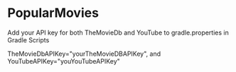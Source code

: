 # PopularMovies

Add your API key for both TheMovieDb and YouTube to gradle.properties in Gradle Scripts

TheMovieDbAPIKey="yourTheMovieDBAPIKey", and YouTubeAPIKey="youYouTubeAPIKey"
